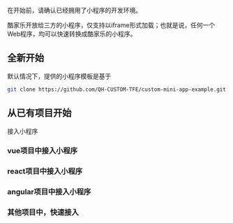 在开始前，请确认已经拥用了小程序的开发环境。

酷家乐开放给三方的小程序，仅支持以iframe形式加载；也就是说，任何一个Web程序，均可以快速转换成酷家乐的小程序。

## 全新开始

默认情况下，提供的小程序模板是基于

```bash
git clone https://github.com/QH-CUSTOM-TFE/custom-mini-app-example.git
```

## 从已有项目开始

接入小程序

### vue项目中接入小程序

### react项目中接入小程序

### angular项目中接入小程序

### 其他项目中，快速接入
